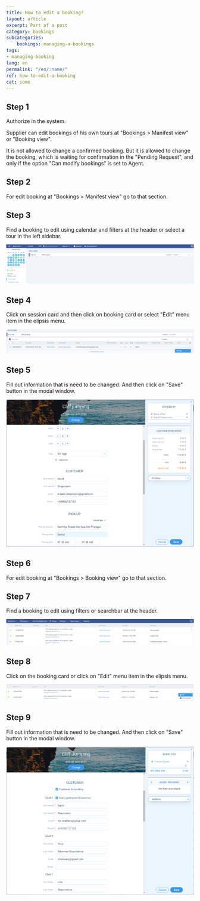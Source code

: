 ```yaml
---
title: How to edit a booking?
layout: article
excerpt: Part of a post
category: bookings
subcategories:
    bookings: managing-a-bookings
tags:
- managing-booking
lang: en
permalink: "/en/:name/"
ref: how-to-edit-a-booking
cat: some
---
```


## **Step 1**

Authorize in the system.

Supplier can edit bookings of his own tours at "Bookings > Manifest view" or "Booking view".

It is not allowed to change a confirmed booking. But it is allowed to change the booking, which is waiting for confirmation in the "Pending Request", and only if the option "Can modify bookings" is set to Agent.

## **Step 2**

For edit booking at "Bookings > Manifest view" go to that section.

## **Step 3**

Find a booking to edit using calendar and filters at the header or select a tour in the left sidebar.

![How_to_edit_a_booking1](/assets/images/how_to_edit_a_booking1.png)

## **Step 4**

Click on session card and then click on booking card or select "Edit" menu item in the elipsis menu.

![How_to_edit_a_booking2](/assets/images/how_to_edit_a_booking2.png)

## **Step 5**

Fill out information that is need to be changed. And then click on "Save" button in the modal window.

![How_to_edit_a_booking3](/assets/images/how_to_edit_a_booking3.png)

## **Step 6**

For edit booking at "Bookings > Booking view" go to that section.

## **Step 7**

Find a booking to edit using filters or searchbar at the header.

![How_to_edit_a_booking4](/assets/images/how_to_edit_a_booking4.png)

## **Step 8**

Click on the booking card or click on "Edit" menu item in the elipsis menu.

![How_to_edit_a_booking5](/assets/images/how_to_edit_a_booking5.png)

## **Step 9**

Fill out information that is need to be changed. And then click on "Save" button in the modal window.

![How_to_edit_a_booking6](/assets/images/how_to_edit_a_booking6.png)
